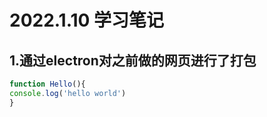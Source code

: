 # 2022.1.10 学习笔记

## 1.通过electron对之前做的网页进行了打包

```javascript
function Hello(){
console.log('hello world')
}
```



## 



